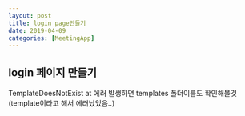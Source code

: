 ```yaml
---
layout: post
title: login page만들기
date: 2019-04-09
categories: [MeetingApp]
---
```


## login 페이지 만들기
TemplateDoesNotExist at 에러 발생하면 templates 폴더이름도 확인해볼것(template이라고 해서 에러났었음..)

